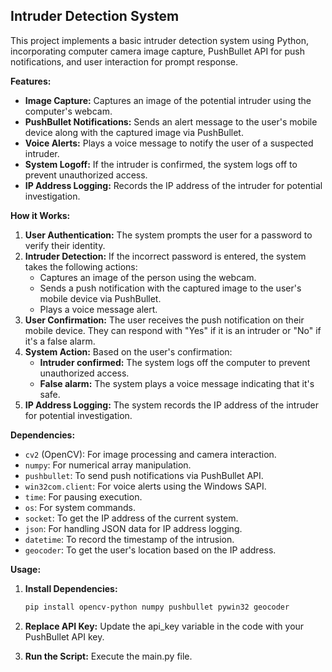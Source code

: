 ## Intruder Detection System

This project implements a basic intruder detection system using Python, incorporating computer camera image capture, PushBullet API for push notifications, and user interaction for prompt response.

**Features:**

* **Image Capture:** Captures an image of the potential intruder using the computer's webcam.
* **PushBullet Notifications:** Sends an alert message to the user's mobile device along with the captured image via PushBullet.
* **Voice Alerts:** Plays a voice message to notify the user of a suspected intruder.
* **System Logoff:** If the intruder is confirmed, the system logs off to prevent unauthorized access.
* **IP Address Logging:** Records the IP address of the intruder for potential investigation.

**How it Works:**

1. **User Authentication:** The system prompts the user for a password to verify their identity.
2. **Intruder Detection:** If the incorrect password is entered, the system takes the following actions:
    * Captures an image of the person using the webcam.
    * Sends a push notification with the captured image to the user's mobile device via PushBullet.
    * Plays a voice message alert.
3. **User Confirmation:** The user receives the push notification on their mobile device. They can respond with "Yes" if it is an intruder or "No" if it's a false alarm.
4. **System Action:**  Based on the user's confirmation:
    * **Intruder confirmed:** The system logs off the computer to prevent unauthorized access.
    * **False alarm:**  The system plays a voice message indicating that it's safe.
5. **IP Address Logging:** The system records the IP address of the intruder for potential investigation.

**Dependencies:**

* `cv2` (OpenCV): For image processing and camera interaction.
* `numpy`:  For numerical array manipulation.
* `pushbullet`: To send push notifications via PushBullet API.
* `win32com.client`: For voice alerts using the Windows SAPI.
* `time`:  For pausing execution.
* `os`:  For system commands.
* `socket`: To get the IP address of the current system.
* `json`:  For handling JSON data for IP address logging.
* `datetime`: To record the timestamp of the intrusion.
* `geocoder`: To get the user's location based on the IP address.

**Usage:**

1. **Install Dependencies:**
   ```bash
   pip install opencv-python numpy pushbullet pywin32 geocoder
2. **Replace API Key:** Update the api_key variable in the code with your PushBullet API key.

3. **Run the Script:** Execute the main.py file.
